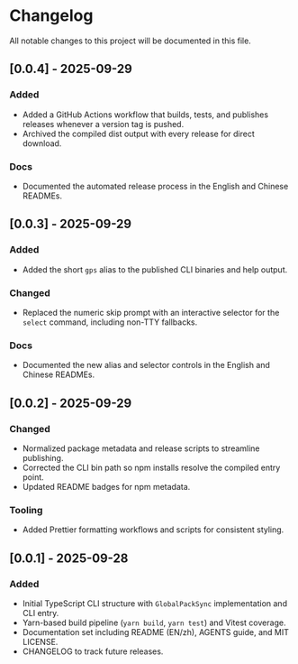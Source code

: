 # Changelog

All notable changes to this project will be documented in this file.

## [0.0.4] - 2025-09-29

### Added

- Added a GitHub Actions workflow that builds, tests, and publishes releases whenever a version tag is pushed.
- Archived the compiled dist output with every release for direct download.

### Docs

- Documented the automated release process in the English and Chinese READMEs.

## [0.0.3] - 2025-09-29

### Added

- Added the short `gps` alias to the published CLI binaries and help output.

### Changed

- Replaced the numeric skip prompt with an interactive selector for the `select` command, including non-TTY fallbacks.

### Docs

- Documented the new alias and selector controls in the English and Chinese READMEs.

## [0.0.2] - 2025-09-29

### Changed

- Normalized package metadata and release scripts to streamline publishing.
- Corrected the CLI bin path so npm installs resolve the compiled entry point.
- Updated README badges for npm metadata.

### Tooling

- Added Prettier formatting workflows and scripts for consistent styling.

## [0.0.1] - 2025-09-28

### Added

- Initial TypeScript CLI structure with `GlobalPackSync` implementation and CLI entry.
- Yarn-based build pipeline (`yarn build`, `yarn test`) and Vitest coverage.
- Documentation set including README (EN/zh), AGENTS guide, and MIT LICENSE.
- CHANGELOG to track future releases.

